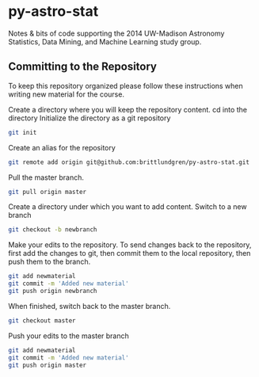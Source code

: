 py-astro-stat
=============

Notes &amp; bits of code supporting the 2014 UW-Madison Astronomy Statistics, Data Mining, and Machine Learning study group.

Committing to the Repository
----------------------------

To keep this repository organized please follow these instructions when writing new material for the course.

Create a directory where you will keep the repository content.
cd into the directory
Initialize the directory as a git repository
```bash
git init
```
Create an alias for the repository
```bash
git remote add origin git@github.com:brittlundgren/py-astro-stat.git
```
Pull the master branch.
```bash
git pull origin master
```
Create a directory under which you want to add content.
Switch to a new branch
```bash
git checkout -b newbranch
```
Make your edits to the repository. To send changes back to the repository, first add the changes to git, then commit them to the local repository, then push them to the branch.
```bash
git add newmaterial
git commit -m 'Added new material'
git push origin newbranch
```
When finished, switch back to the master branch.
```bash
git checkout master
```
Push your edits to the master branch
```bash
git add newmaterial
git commit -m 'Added new material'
git push origin master
```
